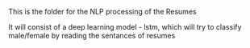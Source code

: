 This is the folder for the NLP processing of the Resumes 

It will consist of a deep learning model - lstm, which will try to classify male/female by reading the sentances of resumes


